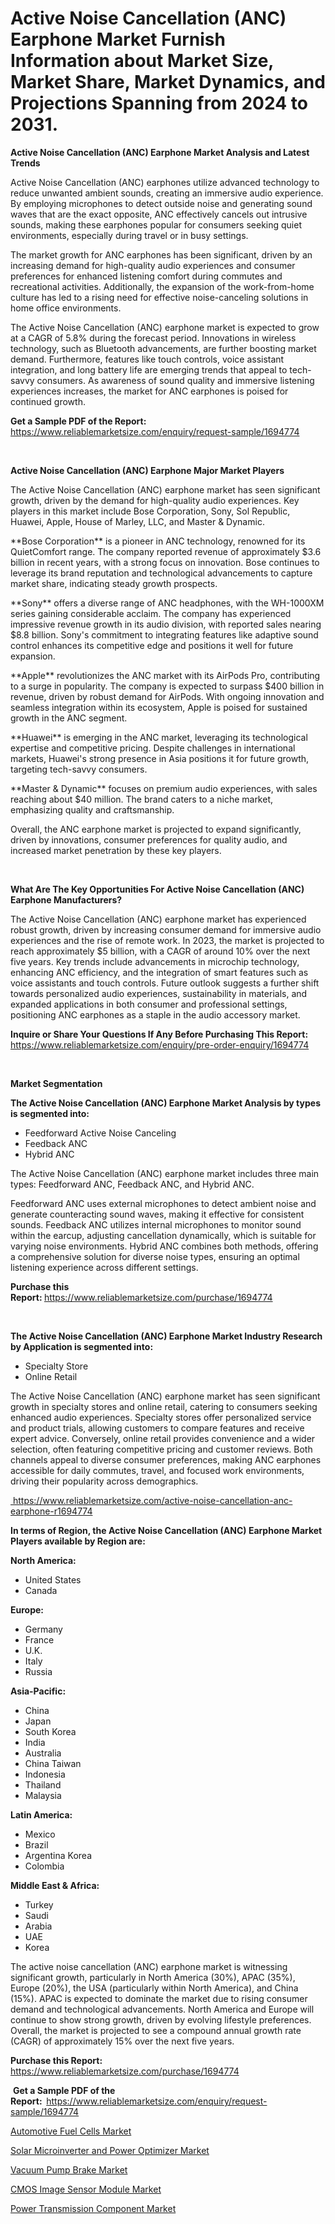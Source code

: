 <p><h1>Active Noise Cancellation (ANC) Earphone Market Furnish Information about Market Size, Market Share, Market Dynamics, and Projections Spanning from 2024 to 2031.</h1></p><p><strong>Active Noise Cancellation (ANC) Earphone Market Analysis and Latest Trends</strong></p>
<p><p>Active Noise Cancellation (ANC) earphones utilize advanced technology to reduce unwanted ambient sounds, creating an immersive audio experience. By employing microphones to detect outside noise and generating sound waves that are the exact opposite, ANC effectively cancels out intrusive sounds, making these earphones popular for consumers seeking quiet environments, especially during travel or in busy settings.</p><p>The market growth for ANC earphones has been significant, driven by an increasing demand for high-quality audio experiences and consumer preferences for enhanced listening comfort during commutes and recreational activities. Additionally, the expansion of the work-from-home culture has led to a rising need for effective noise-canceling solutions in home office environments.</p><p>The Active Noise Cancellation (ANC) earphone market is expected to grow at a CAGR of 5.8% during the forecast period. Innovations in wireless technology, such as Bluetooth advancements, are further boosting market demand. Furthermore, features like touch controls, voice assistant integration, and long battery life are emerging trends that appeal to tech-savvy consumers. As awareness of sound quality and immersive listening experiences increases, the market for ANC earphones is poised for continued growth.</p></p>
<p><strong>Get a Sample PDF of the Report:&nbsp;</strong> <a href="https://www.reliablemarketsize.com/enquiry/request-sample/1694774?utm_campaign=1169&utm_medium=2&utm_source=Github&utm_content=ia&utm_term=06102024&utm_id=active-noise-cancellation-anc-earphone">https://www.reliablemarketsize.com/enquiry/request-sample/1694774</a></p>
<p>&nbsp;</p>
<p><strong>Active Noise Cancellation (ANC) Earphone Major Market Players</strong></p>
<p><p>The Active Noise Cancellation (ANC) earphone market has seen significant growth, driven by the demand for high-quality audio experiences. Key players in this market include Bose Corporation, Sony, Sol Republic, Huawei, Apple, House of Marley, LLC, and Master & Dynamic.</p><p>**Bose Corporation** is a pioneer in ANC technology, renowned for its QuietComfort range. The company reported revenue of approximately $3.6 billion in recent years, with a strong focus on innovation. Bose continues to leverage its brand reputation and technological advancements to capture market share, indicating steady growth prospects.</p><p>**Sony** offers a diverse range of ANC headphones, with the WH-1000XM series gaining considerable acclaim. The company has experienced impressive revenue growth in its audio division, with reported sales nearing $8.8 billion. Sony's commitment to integrating features like adaptive sound control enhances its competitive edge and positions it well for future expansion.</p><p>**Apple** revolutionizes the ANC market with its AirPods Pro, contributing to a surge in popularity. The company is expected to surpass $400 billion in revenue, driven by robust demand for AirPods. With ongoing innovation and seamless integration within its ecosystem, Apple is poised for sustained growth in the ANC segment.</p><p>**Huawei** is emerging in the ANC market, leveraging its technological expertise and competitive pricing. Despite challenges in international markets, Huawei's strong presence in Asia positions it for future growth, targeting tech-savvy consumers.</p><p>**Master & Dynamic** focuses on premium audio experiences, with sales reaching about $40 million. The brand caters to a niche market, emphasizing quality and craftsmanship.</p><p>Overall, the ANC earphone market is projected to expand significantly, driven by innovations, consumer preferences for quality audio, and increased market penetration by these key players.</p></p>
<p>&nbsp;</p>
<p><strong>What Are The Key Opportunities For Active Noise Cancellation (ANC) Earphone Manufacturers?</strong></p>
<p><p>The Active Noise Cancellation (ANC) earphone market has experienced robust growth, driven by increasing consumer demand for immersive audio experiences and the rise of remote work. In 2023, the market is projected to reach approximately $5 billion, with a CAGR of around 10% over the next five years. Key trends include advancements in microchip technology, enhancing ANC efficiency, and the integration of smart features such as voice assistants and touch controls. Future outlook suggests a further shift towards personalized audio experiences, sustainability in materials, and expanded applications in both consumer and professional settings, positioning ANC earphones as a staple in the audio accessory market.</p></p>
<p><strong>Inquire or Share Your Questions If Any Before Purchasing This Report:</strong> <a href="https://www.reliablemarketsize.com/enquiry/pre-order-enquiry/1694774?utm_campaign=1169&utm_medium=2&utm_source=Github&utm_content=ia&utm_term=06102024&utm_id=active-noise-cancellation-anc-earphone">https://www.reliablemarketsize.com/enquiry/pre-order-enquiry/1694774</a></p>
<p>&nbsp;</p>
<p><strong>Market Segmentation</strong></p>
<p><strong>The Active Noise Cancellation (ANC) Earphone Market Analysis by types is segmented into:</strong></p>
<p><ul><li>Feedforward Active Noise Canceling</li><li>Feedback ANC</li><li>Hybrid ANC</li></ul></p>
<p><p>The Active Noise Cancellation (ANC) earphone market includes three main types: Feedforward ANC, Feedback ANC, and Hybrid ANC. </p><p>Feedforward ANC uses external microphones to detect ambient noise and generate counteracting sound waves, making it effective for consistent sounds. Feedback ANC utilizes internal microphones to monitor sound within the earcup, adjusting cancellation dynamically, which is suitable for varying noise environments. Hybrid ANC combines both methods, offering a comprehensive solution for diverse noise types, ensuring an optimal listening experience across different settings.</p></p>
<p><strong>Purchase this Report:&nbsp;</strong><a href="https://www.reliablemarketsize.com/purchase/1694774?utm_campaign=1169&utm_medium=2&utm_source=Github&utm_content=ia&utm_term=06102024&utm_id=active-noise-cancellation-anc-earphone">https://www.reliablemarketsize.com/purchase/1694774</a></p>
<p>&nbsp;</p>
<p><strong>The Active Noise Cancellation (ANC) Earphone Market Industry Research by Application is segmented into:</strong></p>
<p><ul><li>Specialty Store</li><li>Online Retail</li></ul></p>
<p><p>The Active Noise Cancellation (ANC) earphone market has seen significant growth in specialty stores and online retail, catering to consumers seeking enhanced audio experiences. Specialty stores offer personalized service and product trials, allowing customers to compare features and receive expert advice. Conversely, online retail provides convenience and a wider selection, often featuring competitive pricing and customer reviews. Both channels appeal to diverse consumer preferences, making ANC earphones accessible for daily commutes, travel, and focused work environments, driving their popularity across demographics.</p></p>
<p><a href="https://www.reliablemarketsize.com/active-noise-cancellation-anc-earphone-r1694774?utm_campaign=1169&utm_medium=2&utm_source=Github&utm_content=ia&utm_term=06102024&utm_id=active-noise-cancellation-anc-earphone">&nbsp;https://www.reliablemarketsize.com/active-noise-cancellation-anc-earphone-r1694774</a></p>
<p><strong>In terms of Region, the Active Noise Cancellation (ANC) Earphone Market Players available by Region are:</strong></p>
<p>
    <p> <strong> North America: </strong>
        <ul>
            <li>United States</li>
            <li>Canada</li>
        </ul>
        </p> 
    <p> <strong> Europe: </strong>
        <ul>
            <li>Germany</li>
            <li>France</li>
            <li>U.K.</li>
            <li>Italy</li>
            <li>Russia</li>
        </ul>
        </p> 
    <p> <strong> Asia-Pacific: </strong>
        <ul>
            <li>China</li>
            <li>Japan</li>
            <li>South Korea</li>
            <li>India</li>
            <li>Australia</li>
            <li>China Taiwan</li>
            <li>Indonesia</li>
            <li>Thailand</li>
            <li>Malaysia</li>
        </ul>
        </p> 
    <p> <strong> Latin America: </strong>
        <ul>
            <li>Mexico</li>
            <li>Brazil</li>
            <li>Argentina Korea</li>
            <li>Colombia</li>
        </ul>
        </p> 
    <p> <strong> Middle East & Africa: </strong>
        <ul>
            <li>Turkey</li>
            <li>Saudi</li>
            <li>Arabia</li>
            <li>UAE</li>
            <li>Korea</li>
        </ul>
    </p>
    </p>
<p><p>The active noise cancellation (ANC) earphone market is witnessing significant growth, particularly in North America (30%), APAC (35%), Europe (20%), the USA (particularly within North America), and China (15%). APAC is expected to dominate the market due to rising consumer demand and technological advancements. North America and Europe will continue to show strong growth, driven by evolving lifestyle preferences. Overall, the market is projected to see a compound annual growth rate (CAGR) of approximately 15% over the next five years.</p></p>
<p><strong>Purchase this Report: </strong><a href="https://www.reliablemarketsize.com/purchase/1694774?utm_campaign=1169&utm_medium=2&utm_source=Github&utm_content=ia&utm_term=06102024&utm_id=active-noise-cancellation-anc-earphone">https://www.reliablemarketsize.com/purchase/1694774</a></p>
<p>&nbsp;<strong>Get a Sample PDF of the Report:&nbsp;&nbsp;</strong><a href="https://www.reliablemarketsize.com/enquiry/request-sample/1694774?utm_campaign=1169&utm_medium=2&utm_source=Github&utm_content=ia&utm_term=06102024&utm_id=active-noise-cancellation-anc-earphone">https://www.reliablemarketsize.com/enquiry/request-sample/1694774</a></p>
<p><strong></strong></p>
<p><p><a href="https://www.linkedin.com/pulse/investing-automotive-fuel-cells-market-trends-leading-hk1pe?utm_campaign=1169&utm_medium=2&utm_source=Github&utm_content=ia&utm_term=06102024&utm_id=active-noise-cancellation-anc-earphone">Automotive Fuel Cells Market</a></p><p><a href="https://issuu.com/reportprime-2/docs/solar-microinverter-and-power-optim_bc019a78d55b57?utm_campaign=1169&utm_medium=2&utm_source=Github&utm_content=ia&utm_term=06102024&utm_id=active-noise-cancellation-anc-earphone">Solar Microinverter and Power Optimizer Market</a></p><p><a href="https://www.linkedin.com/pulse/vacuum-pump-brake-market-size-share-analysis-growth-trends-max0e?utm_campaign=1169&utm_medium=2&utm_source=Github&utm_content=ia&utm_term=06102024&utm_id=active-noise-cancellation-anc-earphone">Vacuum Pump Brake Market</a></p><p><a href="https://www.linkedin.com/pulse/cmos-image-sensor-module-market-research-report-exploring-c8zbe?utm_campaign=1169&utm_medium=2&utm_source=Github&utm_content=ia&utm_term=06102024&utm_id=active-noise-cancellation-anc-earphone">CMOS Image Sensor Module Market</a></p><p><a href="https://issuu.com/reportprime-2/docs/power-transmission-component-market_99a47860737960?utm_campaign=1169&utm_medium=2&utm_source=Github&utm_content=ia&utm_term=06102024&utm_id=active-noise-cancellation-anc-earphone">Power Transmission Component Market</a></p></p>
